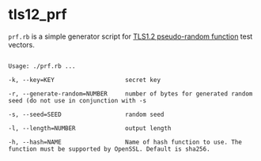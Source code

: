 # tls12_prf

`prf.rb` is a simple generator script for [TLS1.2 pseudo-random
function](https://www.rfc-editor.org/rfc/rfc5246#section-5) test
vectors.

                                                                                    Usage: ./prf.rb ...
                                                                                        -k, --key=KEY                    secret key
                                                                                        -r, --generate-random=NUMBER     number of bytes for generated random seed (do not use in conjunction with -s
                                                                                        -s, --seed=SEED                  random seed
                                                                                        -l, --length=NUMBER              output length
                                                                                        -h, --hash=NAME                  Name of hash function to use. The function must be supported by OpenSSL. Default is sha256.

